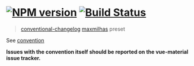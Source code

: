 #  [![NPM version][npm-image]][npm-url] [![Build Status][travis-image]][travis-url]

> [conventional-changelog](https://github.com/maxmilhas-org/conventional-changelog-maxmilhas) [maxmilhas](https://github.com/maxmilhas-org/) preset


See [convention](convention.md)

**Issues with the convention itself should be reported on the vue-material issue tracker.**

[npm-image]: https://badge.fury.io/js/conventional-changelog-vue-material.svg
[npm-url]: https://npmjs.org/package/conventional-changelog-vue-material
[travis-image]: https://travis-ci.org/vuematerial/conventional-changelog-vue-material.svg?branch=master
[travis-url]: https://travis-ci.org/vuematerial/conventional-changelog-vue-material
